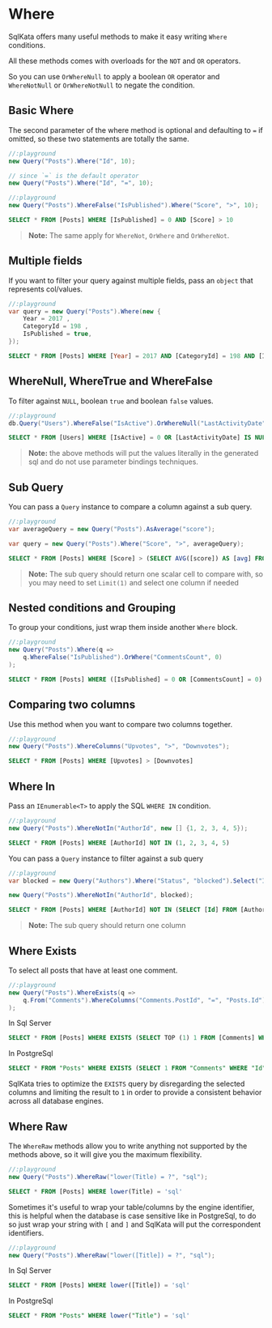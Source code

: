 # Where
SqlKata offers many useful methods to make it easy writing `Where` conditions.

All these methods comes with overloads for the `NOT` and `OR` operators.

So you can use `OrWhereNull` to apply a boolean `OR` operator and `WhereNotNull` or `OrWhereNotNull` to negate the condition.

## Basic Where

The second parameter of the where method is optional and defaulting to `=` if omitted, so these two statements are totally the same.

```cs
//:playground
new Query("Posts").Where("Id", 10);

// since `=` is the default operator
new Query("Posts").Where("Id", "=", 10);
```

```cs
//:playground
new Query("Posts").WhereFalse("IsPublished").Where("Score", ">", 10);
```

```sql
SELECT * FROM [Posts] WHERE [IsPublished] = 0 AND [Score] > 10
```

> **Note:** The same apply for `WhereNot`, `OrWhere` and `OrWhereNot`.


## Multiple fields
If you want to filter your query against multiple fields, pass an `object` that represents col/values.

```cs
//:playground
var query = new Query("Posts").Where(new {
    Year = 2017 ,
    CategoryId = 198 ,
    IsPublished = true,
});
```

```sql
SELECT * FROM [Posts] WHERE [Year] = 2017 AND [CategoryId] = 198 AND [IsPublished] = True
```

## WhereNull, WhereTrue and WhereFalse
To filter against `NULL`, boolean `true` and boolean `false` values.

```cs
//:playground
db.Query("Users").WhereFalse("IsActive").OrWhereNull("LastActivityDate");
```

```sql
SELECT * FROM [Users] WHERE [IsActive] = 0 OR [LastActivityDate] IS NULL
```

> **Note:** the above methods will put the values literally in the generated sql and do not use parameter bindings techniques.

## Sub Query

You can pass a `Query` instance to compare a column against a sub query.

```cs
//:playground
var averageQuery = new Query("Posts").AsAverage("score");

var query = new Query("Posts").Where("Score", ">", averageQuery);
```

```sql
SELECT * FROM [Posts] WHERE [Score] > (SELECT AVG([score]) AS [avg] FROM [Posts])
```

> **Note:** The sub query should return one scalar cell to compare with, so you may need to set `Limit(1)` and select one column if needed


## Nested conditions and Grouping
To group your conditions, just wrap them inside another `Where` block.

```cs
//:playground
new Query("Posts").Where(q =>
    q.WhereFalse("IsPublished").OrWhere("CommentsCount", 0)
);
```

```sql
SELECT * FROM [Posts] WHERE ([IsPublished] = 0 OR [CommentsCount] = 0)
```

## Comparing two columns
Use this method when you want to compare two columns together.

```cs
//:playground
new Query("Posts").WhereColumns("Upvotes", ">", "Downvotes");
```

```sql
SELECT * FROM [Posts] WHERE [Upvotes] > [Downvotes]
```

## Where In
Pass an `IEnumerable<T>` to apply the SQL `WHERE IN` condition.
```cs
//:playground
new Query("Posts").WhereNotIn("AuthorId", new [] {1, 2, 3, 4, 5});
```

```sql
SELECT * FROM [Posts] WHERE [AuthorId] NOT IN (1, 2, 3, 4, 5)
```

You can pass a `Query` instance to filter against a sub query

```cs
//:playground
var blocked = new Query("Authors").Where("Status", "blocked").Select("Id");

new Query("Posts").WhereNotIn("AuthorId", blocked);
```

```sql
SELECT * FROM [Posts] WHERE [AuthorId] NOT IN (SELECT [Id] FROM [Authors] WHERE [Status] = 'blocked')
```

> **Note:** The sub query should return one column

## Where Exists

To select all posts that have at least one comment.

```cs
//:playground
new Query("Posts").WhereExists(q =>
    q.From("Comments").WhereColumns("Comments.PostId", "=", "Posts.Id")
);
```

In Sql Server
```sql
SELECT * FROM [Posts] WHERE EXISTS (SELECT TOP (1) 1 FROM [Comments] WHERE [Id] = [Posts].[Id])
```

In PostgreSql

```sql
SELECT * FROM "Posts" WHERE EXISTS (SELECT 1 FROM "Comments" WHERE "Id" = "Posts"."Id" LIMIT 1)
```

SqlKata tries to optimize the `EXISTS` query by disregarding the selected columns and limiting the result to `1` in order to provide a consistent behavior across all database engines.


## Where Raw
The `WhereRaw` methods allow you to write anything not supported by the methods above, so it will give you the maximum flexibility.


```cs
//:playground
new Query("Posts").WhereRaw("lower(Title) = ?", "sql");
```

```sql
SELECT * FROM [Posts] WHERE lower(Title) = 'sql'
```

Sometimes it's useful to wrap your table/columns by the engine identifier, this is helpful when the database is case sensitive like in PostgreSql, to do so just wrap your string with `[` and `]` and SqlKata will put the correspondent identifiers.

```cs
//:playground
new Query("Posts").WhereRaw("lower([Title]) = ?", "sql");
```

In Sql Server
```sql
SELECT * FROM [Posts] WHERE lower([Title]) = 'sql'
```

In PostgreSql
```sql
SELECT * FROM "Posts" WHERE lower("Title") = 'sql'
```

